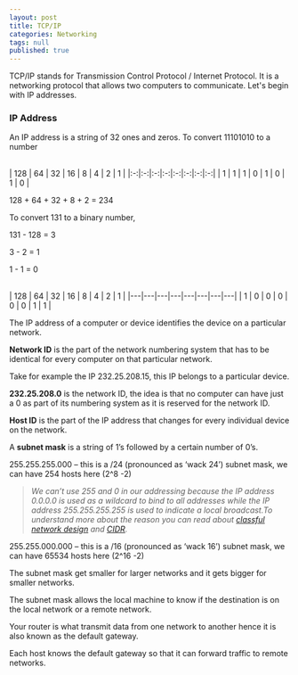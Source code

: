 ```yaml
---
layout: post
title: TCP/IP
categories: Networking
tags: null
published: true
---
```

TCP/IP stands for Transmission Control Protocol / Internet Protocol. It is a networking protocol that allows two computers to communicate. Let's begin with IP addresses.

### IP Address

An IP address is a string of 32 ones and zeros.
To convert 11101010 to a number

<br />
| 128 | 64 | 32 | 16 | 8 | 4 | 2 | 1 |
|:-:|:-:|:-:|:-:|:-:|:-:|:-:|:-:|
|  1  |  1 |  1 |  0 | 1 | 0 | 1 | 0 |

128 + 64 + 32 + 8 + 2 = 234

To convert 131 to a binary number,

131 - 128 = 3

3 - 2 = 1

1 - 1 = 0

<br />
| 128 | 64 | 32 | 16 | 8 | 4 | 2 | 1 |
|---|---|---|---|---|---|---|---|
|  1  |  0 |  0 |  0 | 0 | 0 | 1 | 1 |

The IP address of a computer or device identifies the device on a particular network.

**Network ID** is the part of the network numbering system that has to be identical for every computer on that particular network.

Take for example the IP 232.25.208.15, this IP belongs to a particular device.

**232.25.208.0** is the network ID, the idea is that no computer can have just a 0 as part of its numbering system as it is reserved for the network ID.

**Host ID** is the part of the IP address that changes for every individual device on the network.

A **subnet mask** is a string of 1’s followed by a certain number of 0’s.

255.255.255.000 – this is a /24 (pronounced as ‘wack 24’) subnet mask, we can have 254 hosts here (2^8 -2)


>_We can’t use 255 and 0 in our addressing because the IP address 0.0.0.0 is used as a wildcard to bind to all addresses while the IP address 255.255.255.255 is used to indicate a local broadcast.To understand more about the reason you can read about [classful network design](https://en.wikipedia.org/wiki/Classfulnetwork) and [CIDR](https://en.wikipedia.org/wiki/ClasslessInter-DomainRouting)._


255.255.000.000 – this is a /16 (pronounced as ‘wack 16’) subnet mask, we can have 65534 hosts here (2^16 -2)

The subnet mask get smaller for larger networks and it gets bigger for smaller networks.

The subnet mask allows the local machine to know if the destination is on the local network or a remote network.

Your router is what transmit data from one network to another hence it is also known as the default gateway.

Each host knows the default gateway so that it can forward traffic to remote networks.
